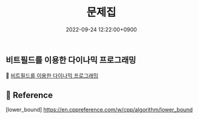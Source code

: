 ﻿---
title: 문제집
date: 2022-09-24 12:22:00+0900
categories: [Algorithm, BinarySearch]
tags: [binarysearch,c++] 
---

## 비트필드를 이용한 다이나믹 프로그래밍

🔗 [비트필드를 이용한 다이나믹 프로그래밍](https://www.acmicpc.net/problemset?sort=ac_desc&algo=87)


## 🔗 Reference
 
[lower_bound] https://en.cppreference.com/w/cpp/algorithm/lower_bound